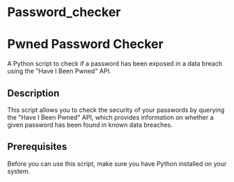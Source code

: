 # Password_checker
# Pwned Password Checker

A Python script to check if a password has been exposed in a data breach using the "Have I Been Pwned" API.

## Description

This script allows you to check the security of your passwords by querying the "Have I Been Pwned" API, which provides information on whether a given password has been found in known data breaches.

## Prerequisites

Before you can use this script, make sure you have Python installed on your system.

